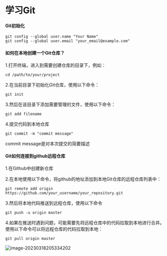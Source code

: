 # 学习Git

#### Git初始化

```
git config --global user.name "Your Name"
git config --global user.email "your_email@example.com"
```

#### 如何在本地创建一个Git仓库？

1.打开终端，进入到需要创建仓库的目录下，例如：

```
cd /path/to/your/project
```

 2.在当前目录下初始化Git仓库，使用以下命令：

```
git init
```

3.然后在该目录下添加需要管理的文件，使用以下命令：

```
git add filename
```

4.提交代码到本地仓库

```
git commit -m "commit message"
```

commit message是对本次提交的简要描述

#### Git如何连接到github远程仓库

1.在Github中创建新仓库

2.在本地使用以下命令，将github的地址添加到本地Git仓库的远程仓库列表中：

```
git remote add origin https://github.com/your_username/your_repository.git
```

3.然后将本地代码推送到远程仓库，使用以下命令

```
git push -u origin master
```

4.如果在推送时遇到问题，可能需要先将远程仓库中的代码拉取到本地进行合并。使用以下命令可以将远程仓库的代码拉取到本地：

```
git pull origin master
```

![image-20230318205334202](C:\Users\32231\AppData\Roaming\Typora\typora-user-images\image-20230318205334202.png)